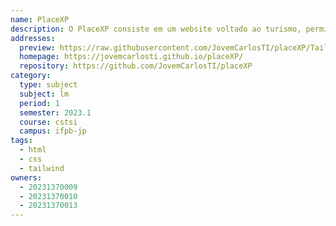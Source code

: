 ```yaml
---
name: PlaceXP
description: O PlaceXP consiste em um website voltado ao turismo, permitindo a criação e divulgação do seu blog sobre suas viagens e experiências com certo lugar. A partir disso, o site organiza uma coletânea de blogs sobre viagens, auxiliando os visitantes em suas dúvidas e inspirações!
addresses:
  preview: https://raw.githubusercontent.com/JovemCarlosTI/placeXP/Tailwind-CSS/preview.png
  homepage: https://jovemcarlosti.github.io/placeXP/
  repository: https://github.com/JovemCarlosTI/placeXP
category:
  type: subject
  subject: lm
  period: 1
  semester: 2023.1
  course: cstsi
  campus: ifpb-jp
tags:
  - html
  - css
  - tailwind
owners:
  - 20231370009
  - 20231370010
  - 20231370013
---
```

